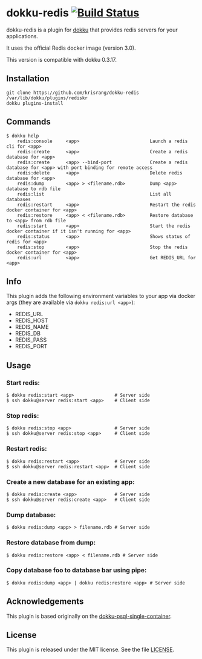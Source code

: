 dokku-redis [![Build Status](https://travis-ci.org/krisrang/dokku-redis.svg?branch=master)](https://travis-ci.org/krisrang/dokku-redis)
================

dokku-redis is a plugin for [dokku][dokku] that provides redis servers for your applications.

It uses the official Redis docker image (version 3.0).

This version is compatible with dokku 0.3.17.

## Installation

```
git clone https://github.com/krisrang/dokku-redis /var/lib/dokku/plugins/rediskr
dokku plugins-install
```


## Commands
```
$ dokku help
    redis:console     <app>                          Launch a redis cli for <app>
    redis:create      <app>                          Create a redis database for <app>
    redis:create      <app> --bind-port              Create a redis database for <app> with port binding for remote access
    redis:delete      <app>                          Delete redis database for <app>
    redis:dump        <app> > <filename.rdb>         Dump <app> database to rdb file
    redis:list                                       List all databases
    redis:restart     <app>                          Restart the redis docker container for <app>
    redis:restore     <app> < <filename.rdb>         Restore database to <app> from rdb file
    redis:start       <app>                          Start the redis docker container if it isn't running for <app>
    redis:status      <app>                          Shows status of redis for <app>
    redis:stop        <app>                          Stop the redis docker container for <app>
    redis:url         <app>                          Get REDIS_URL for <app>
```

## Info
This plugin adds the following environment variables to your app via docker args (they are available via `dokku redis:url <app>`):

* REDIS\_URL
* REDIS\_HOST
* REDIS\_NAME
* REDIS\_DB
* REDIS\_PASS
* REDIS\_PORT

## Usage

### Start redis:
```
$ dokku redis:start <app>               # Server side
$ ssh dokku@server redis:start <app>    # Client side
```

### Stop redis:
```
$ dokku redis:stop <app>                # Server side
$ ssh dokku@server redis:stop <app>     # Client side
```

### Restart redis:
```
$ dokku redis:restart <app>             # Server side
$ ssh dokku@server redis:restart <app>  # Client side
```

### Create a new database for an existing app:
```
$ dokku redis:create <app>              # Server side
$ ssh dokku@server redis:create <app>   # Client side
```

### Dump database:
```
$ dokku redis:dump <app> > filename.rdb # Server side
```

### Restore database from dump:
```
$ dokku redis:restore <app> < filename.rdb # Server side
```

### Copy database foo to database bar using pipe:
```
$ dokku redis:dump <app> | dokku redis:restore <app> # Server side
```

## Acknowledgements

This plugin is based originally on the [dokku-psql-single-container](https://github.com/Flink/dokku-psql-single-container).

## License

This plugin is released under the MIT license. See the file [LICENSE](LICENSE).

[dokku]: https://github.com/progrium/dokku
